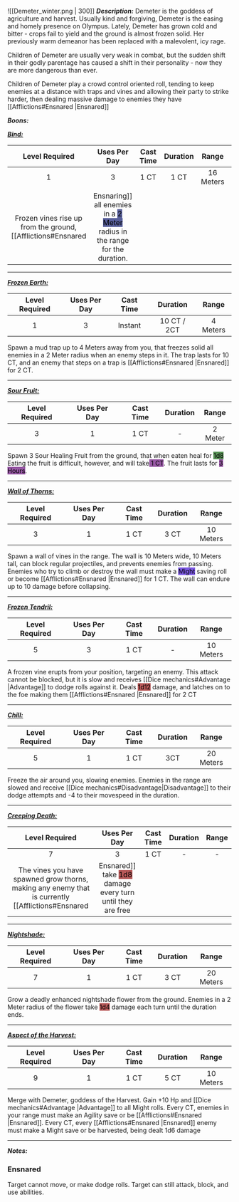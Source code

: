 ![[Demeter_winter.png | 300]]
***Description:***
Demeter is the goddess of agriculture and harvest.
Usually kind and forgiving, Demeter is the easing and homely presence on Olympus. 
Lately, Demeter has grown cold and bitter - crops fail to yield and the ground is almost frozen solid.
Her previously warm demeanor has been replaced with a malevolent, icy rage.

Children of Demeter are usually very weak in combat, but the sudden shift in their godly parentage has caused a shift in their personality - now they are more dangerous than ever.

Children of Demeter play a crowd control oriented roll, tending to keep enemies at a distance with traps and vines and allowing their party to strike harder, then dealing massive damage to enemies they have [[Afflictions#Ensnared |Ensnared]]

***Boons:***

<b><ins><i>Bind:</i></ins></b>

| Level Required | Uses Per Day | Cast Time | Duration |   Range   |     |
| :------------: | :----------: | :-------: | :------: | :-------: | --- |
|       1        |      3       |   1 CT    |   1 CT   | 16 Meters |     |
|                |              |           |          |           |     |
Frozen vines rise up from the ground, [[Afflictions#Ensnared |Ensnaring]] all enemies in a <mark style="background: #000B67A6;">2 Meter</mark> radius in the range for the duration.  

------------------
<b><ins><i>Frozen Earth:</i></ins></b>

| Level Required | Uses Per Day | Cast Time | Duration |  Range   |
|:--------------:|:------------:|:---------:|:--------:|:--------:|
|       1        |      3       |   Instant    |  10 CT / 2CT   | 4 Meters | 

Spawn a mud trap up to 4 Meters away from you, that freezes solid all enemies in a 2 Meter radius when an enemy steps in it. The trap lasts for 10 CT, and an enemy that steps on a trap is [[Afflictions#Ensnared |Ensnared]] for 2 CT.

------------------
<b><ins><i>Sour Fruit:</i></ins></b>

| Level Required | Uses Per Day | Cast Time | Duration |  Range  |
|:--------------:|:------------:|:---------:|:--------:|:-------:|
|       3        |      1       |   1 CT    |    -     | 2 Meter | 
Spawn 3 Sour Healing Fruit from the ground, that when eaten heal for <mark style="background: #045B00A6;">1d8</mark>
Eating the fruit is difficult, however, and will take<mark style="background: #620075A6;"> 1 CT</mark>. The fruit lasts for <mark style="background: #620075A6;">3 Hours</mark>.

------------------
<b><ins><i>Wall of Thorns:</i></ins></b>

| Level Required | Uses Per Day | Cast Time | Duration |   Range   |
|:--------------:|:------------:|:---------:|:--------:|:---------:|
|       3        |      1       |   1 CT    |   3 CT   | 10 Meters | 
Spawn a wall of vines in the range.
The wall is 10 Meters wide, 10 Meters tall, can block regular projectiles, and prevents enemies from passing. Enemies who try to climb or destroy the wall must make a <mark style="background: #3800D7A6;">Might</mark> saving roll or become [[Afflictions#Ensnared |Ensnared]] for 1 CT. The wall can endure up to 10 damage before collapsing.


------------------
<b><ins><i>Frozen Tendril:</i></ins></b>

| Level Required | Uses Per Day | Cast Time | Duration |   Range   |
|:--------------:|:------------:|:---------:|:--------:|:---------:|
|       5        |      3       |   1 CT    |    -     | 10 Meters | 
A frozen vine erupts from your position, targeting an enemy.
This attack cannot be blocked, but it is slow and receives [[Dice mechanics#Advantage |Advantage]]  to dodge rolls against it.
Deals <mark style="background: #930000A6;">1d12</mark> damage, and latches on to the foe making them [[Afflictions#Ensnared |Ensnared]] for 2 CT

------------------
<b><ins><i>Chill:</i></ins></b>

| Level Required | Uses Per Day | Cast Time | Duration |   Range   |
|:--------------:|:------------:|:---------:|:--------:|:---------:|
|       5        |      1       |   1 CT    |    3CT     | 20 Meters | 
Freeze the air around you, slowing enemies.
Enemies in the range are slowed and receive [[Dice mechanics#Disadvantage|Disadvantage]] to their dodge attempts and -4 to their movespeed in the duration.


------------------
<b><ins><i>Creeping Death:</i></ins></b>

| Level Required | Uses Per Day | Cast Time | Duration | Range |
|:--------------:|:------------:|:---------:|:--------:|:-----:|
|       7        |      3       |   1 CT    |    -     |   -   | 
The vines you have spawned grow thorns, making any enemy that is currently [[Afflictions#Ensnared |Ensnared]] take <mark style="background: #930000A6;">1d8</mark> damage every turn until they are free

------------------
<b><ins><i>Nightshade:</i></ins></b>

| Level Required | Uses Per Day | Cast Time | Duration |   Range   |
|:--------------:|:------------:|:---------:|:--------:|:---------:|
|       7        |      1       |   1 CT    |   3 CT   | 20 Meters |
Grow a deadly enhanced nightshade flower from the ground.
Enemies in a 2 Meter radius of the flower take <mark style="background: #930000A6;">1d4</mark> damage each turn until the duration ends.

------------------
<b><ins><i>Aspect of the Harvest:</i></ins></b>

| Level Required | Uses Per Day | Cast Time | Duration |   Range   |
|:--------------:|:------------:|:---------:|:--------:|:---------:|
|       9       |      1       |   1 CT    |   5 CT   | 10 Meters | 
Merge with Demeter, goddess of the Harvest.
Gain +10 Hp and [[Dice mechanics#Advantage |Advantage]]  to all Might rolls.
Every CT, enemies in your range must make an Agility save or be [[Afflictions#Ensnared |Ensnared]]. Every CT, every [[Afflictions#Ensnared |Ensnared]] enemy must make a Might save or be harvested, being dealt 1d6 damage


------------------

***Notes:***
### Ensnared
Target cannot move, or make dodge rolls.
Target can still attack, block, and use abilities.